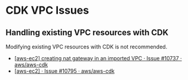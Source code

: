 # CDK VPC Issues

Handling existing VPC resources with CDK
---

Modifying existing VPC resources with CDK is not recommended.

- [[aws-ec2] creating nat gateway in an imported VPC
    · Issue #10737 · aws/aws-cdk][1]
- [[aws-ec2] · Issue #10795 · aws/aws-cdk][2]

<!-- Links -->
[1]: https://github.com/aws/aws-cdk/issues/10737
[2]: https://github.com/aws/aws-cdk/issues/10795


